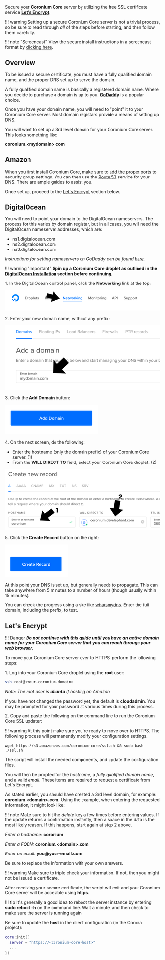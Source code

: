 Secure your __Coronium Core__ server by utilizing the free SSL certificate service __[Let's Encrypt](https://letsencrypt.org/)__.

!!! warning
    Setting up a secure Coronium Core server is not a trivial process, so be sure to read through _all_ of the steps before starting, and then follow them carefully.

!!! note "Screencast"
    View the secure install instructions in a screencast format by [clicking here](https://youtu.be/8WyWMkVLQWw).

## Overview

To be issued a secure certificate, you must have a fully qualified domain name, and the proper DNS set up to serve the domain.

A fully qualified domain name is basically a registered domain name. Where you decide to purchase a domain is up to you. __[GoDaddy](https://www.godaddy.com/)__ is a popular choice. 

Once you have your domain name, you will need to "point" it to your Coronium Core server. Most domain registars provide a means of setting up DNS.

You will want to set up a 3rd level domain for your Coronium Core server. This looks something like:

__coronium.<mydomain\>.com__

## Amazon

When you first install Coronium Core, make sure to [add the proper ports](/server-install/ec2/#create-an-instance) to security group settings. You can then use the [Route 53](https://console.aws.amazon.com/route53/home) service for your DNS. There are ample guides to assist you. 

Once set up, proceed to the [Let's Encrypt](#lets-encrypt) section below.

## DigitalOcean

You will need to point your domain to the DigitalOcean nameservers. The process for this varies by domain registar, but in all cases, you will need the DigitalOcean nameserver addresses, which are:

  - ns1.digitalocean.com
  - ns2.digitalocean.com
  - ns3.digitalocean.com

_Instructions for setting nameservers on GoDaddy can be found [here](https://www.godaddy.com/help/set-custom-nameservers-for-domains-registered-with-godaddy-12317)._

!!! warning "Important"
    __Spin up a Coronium Core droplet as outlined in the [DigitalOcean Installation](/server-install/digitalocean/) section before continuing.__

1\. In the DigitalOcean control panel, click the __Networking__ link at the top:

![ssl-step1](imgs/ssl-step01.png)

2\. Enter your new domain name, without any prefix:

![ssl-step2](imgs/ssl-step02.png)

3\. Click the __Add Domain__ button:

![ssl-step3](imgs/ssl-step03.png)

4\. On the next screen, do the following:

 - Enter the hostname (only the domain prefix) of your Coronium Core server. (1)
 - From the __WILL DIRECT TO__ field, select your Coronium Core droplet. (2)

![ssl-step4](imgs/ssl-step04.png)

5\. Click the __Create Record__ button on the right:

![ssl-step5](imgs/ssl-step05.png)

At this point your DNS is set up, but generally needs to propagate. This can take anywhere from 5 minutes to a number of hours (though usually within 15 minutes). 

You can check the progress using a site like [whatsmydns](https://www.whatsmydns.net/#A/). Enter the full domain, including the prefix, to test.

## Let's Encrypt

!!! Danger
    ___Do not continue with this guide until you have an active domain name for your Coronium Core server that you can reach through your web browser.___

To move your Coronium Core server over to HTTPS, perform the following steps:

1\. Log into your Coronium Core droplet using the __root__ user:

```sh
ssh root@<your-coronium-domain>
```

_Note: The root user is __ubuntu__ if hosting on Amazon._

If you have not changed the password yet, the default is __cloudadmin__. You may be prompted for your password at various times during this process.

2\. Copy and paste the following on the command line to run the Coronium Core SSL updater:

!!! warning
    At this point make sure you're ready to move over to HTTPS. The following process will permanently modify your configuration settings.

```
wget https://s3.amazonaws.com/coronium-core/ssl.sh && sudo bash ./ssl.sh
```

The script will install the needed components, and update the configuration files. 

You will then be propted for the _hostname_, a _fully qualified domain name_, and a valid _email_. These items are required to request a certificate from Let's Encrypt.

As stated earlier, you should have created a 3rd level domain, for example: __coronium.<domain\>.com__. Using the example, when entering the requested information, it might look like:

!!! note
    Make sure to hit the _delete_ key a few times before entering values. If the update returns a confirmation instantly, then a space in the data is the most likely reason. If this happens, start again at step 2 above.

_Enter a hostname:_ __coronium__

_Enter a FQDN:_ __coronium.<domain\>.com__

_Enter an email:_ __you@your-email.com__

Be sure to replace the information with your own answers.

!!! warning
    Make sure to triple check your information. If not, then you might not be issued a certificate.

After receiving your secure certificate, the script will exit and your Coronium Core server will be accesible using __https__. 

!!! tip
    It's generally a good idea to reboot the server instance by entering __sudo reboot -h__ on the command line. Wait a minute, and then check to make sure the server is running again.

Be sure to update the __host__ in the client configuration (in the Corona project):

```lua
core:init({
  server = "https://<coronium-core-host>"
  ...
})
```

